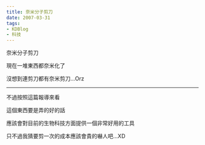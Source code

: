 ```yaml
---
title: 奈米分子剪刀
date: 2007-03-31
tags:
- KDBlog
- 科技
---
```

奈米分子剪刀



現在一堆東西都奈米化了

沒想到連剪刀都有奈米剪刀...Orz

---

不過按照這篇報導來看

這個東西要是弄的好的話

應該會對目前的生物科技方面提供一個非常好用的工具

只不過我猜要剪一次的成本應該會貴的嚇人吧...XD


